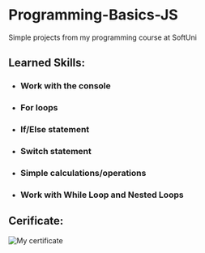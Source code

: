 # Programming-Basics-JS
Simple projects from my programming course at SoftUni

## Learned Skills: 

- ### Work with the console 
- ### For loops 
- ### If/Else statement 
- ### Switch statement 
- ### Simple calculations/operations 
- ### Work with While Loop and Nested Loops 

## Cerificate: 
![My certificate](https://github.com/ZlatinZlatinov/Programming-Basics-JS/blob/main/Exam%20Preparation/Programming%20Basics%20-%20January%202022%20-%20Certificate.jpeg "Sertificate is supposed to be somwhere here")
